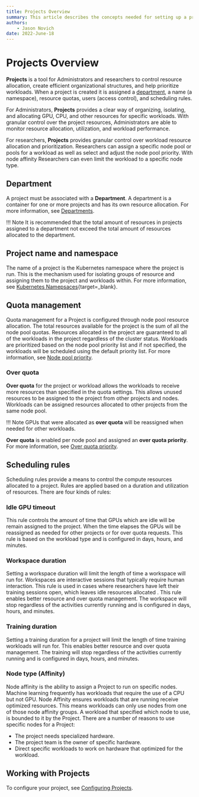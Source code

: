 ```yaml
---
title: Projects Overview
summary: This article describes the concepts needed for setting up a project.
authors:
    - Jason Novich
date: 2022-June-18
---
```

# Projects Overview

**Projects** is a tool for Administrators and researchers to control resource allocation, create efficient organizational structures, and help prioritize workloads. When a project is created it is assigned a [department](department-setup.md#departments), a name (a namespace), resource quotas, users (access control), and scheduling rules.

For Administrators, **Projects** provides a clear way of organizing, isolating, and allocating GPU, CPU, and other resources for specific workloads. With granular control over the project resources, Administrators are able to monitor resource allocation, utilization, and workload performance.

For researchers, **Projects** provides granular control over workload resource allocation and prioritization. Researchers can assign a specific node pool or pools for a workload as well as select and adjust the node pool priority. With node affinity Researchers can even limit the workload to a specific node type.

## Department

A project must be associated with a **Department**. A department is a container for one or more projects and has its own resource allocation. For more information, see [Departments](department-setup.md#departments).

!!! Note
    It is recommended that the total amount of resources in projects assigned to a department not exceed the total amount of resources allocated to the department.

## Project name and namespace

The name of a project is the Kubernetes namespace where the project is run. This is the mechanism used for isolating groups of resource and assigning them to the project and workloads within. For more information, see [Kubernetes Namepsaces](https://kubernetes.io/docs/concepts/overview/working-with-objects/namespaces/){target=_blank}.

## Quota management

Quota management for a Project is configured through node pool resource allocation. The total resources available for the project is the sum of all the node pool quotas. Resources allocated in the project are guaranteed to all of the workloads in the project regardless of the cluster status. Workloads are prioritized based on the node pool priority list and if not specified, the workloads will be scheduled using the default priority list. For more information, see [Node pool priority](../../Researcher/scheduling/using-node-pools.md#multiple-node-pools-selection).

### Over quota

**Over quota** for the project or workload allows the workloads to receive more resources than specified in the quota settings. This allows unused resources to be assigned to the project from other projects and nodes. Workloads can be assigned resources allocated to other projects from the same node pool.

!!! Note
    GPUs that were allocated as **over quota** will be reassigned when needed for other workloads.

 **Over quota** is enabled per node pool and assigned an **over quota priority**. For more information, see [Over quota priority](../../Researcher/scheduling/the-runai-scheduler.md#over-quota-priority).

## Scheduling rules

Scheduling rules provide a means to control the compute resources allocated to a project. Rules are applied based on a duration and utilization of resources. There are four kinds of rules:

### Idle GPU timeout

This rule controls the amount of time that GPUs which are idle will be remain assigned to the project. When the time elapses the GPUs will be reassigned as needed for other projects or for over quota requests. This rule is based on the workload type and is configured in days, hours, and minutes.

### Workspace duration

Setting a workspace duration will limit the length of time a workspace will run for. Workspaces are interactive sessions that typically require human interaction. This rule is used in cases where researchers have left their training sessions open, which leaves idle resources allocated . This rule enables better resource and over quota management. The workspace will stop regardless of the activities currently running and is configured in days, hours, and minutes.

### Training duration

Setting a training duration for a project will limit the length of time training workloads will run for. This enables better resource and over quota management. The training will stop regardless of the activities currently running and is configured in days, hours, and minutes.

### Node type (Affinity)

Node affinity is the ability to assign a Project to run on specific nodes. Machine learning frequently has workloads
that require the use of a CPU but not GPU. Node Affinity ensures workloads that are running receive optimized resources. This means workloads can only use nodes from one of those node affinity groups. A workload that specified which node to use, is bounded to it by the Project. There are a number of reasons to use specific nodes for a Project:

* The project needs specialized hardware.
* The project team is the owner of specific hardware.
* Direct specific workloads to work on hardware that optimized for the workload.

## Working with Projects

To configure your project, see [Configuring Projects](project-setup-ui.md#configuring-projects).
